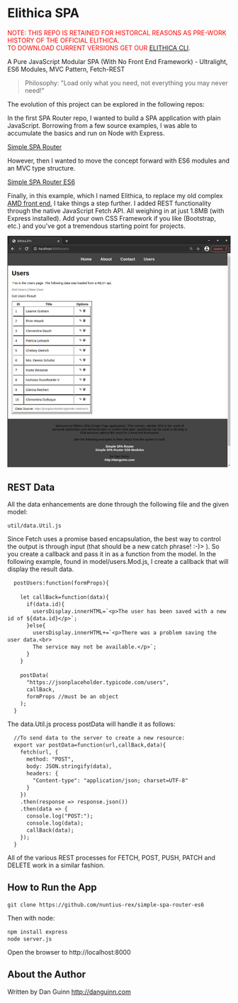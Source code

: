 # Elithica SPA

<p style="color:red">NOTE: THIS REPO IS RETAINED FOR HISTORCAL REASONS AS PRE-WORK HISTORY OF THE OFFICIAL ELITHICA.<br>
TO DOWNLOAD CURRENT VERSIONS GET OUR <a href="https://www.npmjs.com/package/@elithica/cli" target="_blank">ELITHICA CLI</a>.</p>

A Pure JavaScript Modular SPA (With No Front End Framework) - Ultralight, ES6 Modules, MVC Pattern, Fetch-REST

> Philosophy: "Load only what you need, not everything you may never need!"

The evolution of this project can be explored in the following repos:

In the first SPA Router repo, I wanted to build a SPA application with plain JavaScript. Borrowing from a few source examples, I was able to accumulate the basics and run on Node with Express.

[Simple SPA Router](https://github.com/nuntius-rex/simple-spa-router.git)


However, then I wanted to move the concept forward with ES6 modules and an MVC type structure.

[Simple SPA Router ES6](https://github.com/nuntius-rex/simple-spa-router-es6)

Finally, in this example, which I named Elithica, to replace my old complex [AMD front end](https://github.com/nuntius-rex/Elithica-AMD-Node), I take things a step further. I added REST functionality through the native JavaScript Fetch API. All weighing in at just 1.8MB (with Express installed). Add your own CSS Framework if you like (Bootstrap, etc.) and you've got a tremendous starting point for projects.


![Alt](/public/img/screenshot.png "Screenshot of Simple SPA Router ES6")

## REST Data

All the data enhancements are done through the following file and the given model:

```
util/data.Util.js
```

Since Fetch uses a promise based encapsulation, the best way to control the output is through input (that should be a new catch phrase! :-)> ). So you create a callback and pass it in as a function from the model. In the following example, found in model/users.Mod.js, I create a callback that will display the result data.

```
  postUsers:function(formProps){

    let callBack=function(data){
      if(data.id){
        usersDisplay.innerHTML=`<p>The user has been saved with a new id of ${data.id}</p>`;
      }else{
        usersDisplay.innerHTML+=`<p>There was a problem saving the user data.<br>
        The service may not be available.</p>`;
      }
    }

    postData(
      "https://jsonplaceholder.typicode.com/users",
      callBack,
      formProps //must be an object
    );
  }

```
The data.Util.js process postData will handle it as follows:

```
  //To send data to the server to create a new resource:
  export var postData=function(url,callBack,data){
    fetch(url, {
      method: "POST",
      body: JSON.stringify(data),
      headers: {
        "Content-type": "application/json; charset=UTF-8"
      }
    })
    .then(response => response.json())
    .then(data => {
      console.log("POST:");
      console.log(data);
      callBack(data);
    });
  }

```

All of the various REST processes for FETCH, POST, PUSH, PATCH and DELETE work in a similar fashion.

## How to Run the App 

```
git clone https://github.com/nuntius-rex/simple-spa-router-es6

```
Then with node:

```
npm install express
node server.js
```
Open the browser to http://localhost:8000


## About the Author
Written by Dan Guinn
http://danguinn.com

